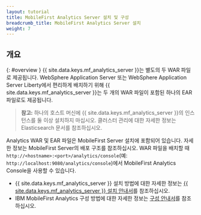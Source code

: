 ```yaml
---
layout: tutorial
title: MobileFirst Analytics Server 설치 및 구성	
breadcrumb_title: MobileFirst Analytics Server 설치
weight: 7
---
```

<!-- NLS_CHARSET=UTF-8 -->
## 개요
{: #overview }
{{ site.data.keys.mf_analytics_server }}는 별도의 두 WAR 파일로 제공됩니다. WebSphere Application Server 또는 WebSphere Application Server Liberty에서 편리하게 배치하기 위해 {{ site.data.keys.mf_analytics_server }}는 두 개의 WAR 파일이 포함된 하나의 EAR 파일로도 제공됩니다. 

> **참고:** 하나의 호스트 머신에 {{ site.data.keys.mf_analytics_server }}의 인스턴스를 둘 이상 설치하지 마십시오. 클러스터 관리에 대한 자세한 정보는 Elasticsearch 문서를 참조하십시오.



Analytics WAR 및 EAR 파일은 MobileFirst Server 설치에 포함되어 있습니다. 자세한 정보는 MobileFirst Server의 배포 구조를 참조하십시오. WAR 파일을 배치할 때 `http://<hostname>:<port>/analytics/console`(예: `http://localhost:9080/analytics/console`)에서 MobileFirst Analytics Console을 사용할 수 있습니다.

* {{ site.data.keys.mf_analytics_server }} 설치 방법에 대한 자세한 정보는 [{{ site.data.keys.mf_analytics_server }} 설치 안내서](installation)를 참조하십시오. 
* IBM MobileFirst Analytics 구성 방법에 대한 자세한 정보는 [구성 안내서](configuration)를 참조하십시오. 
